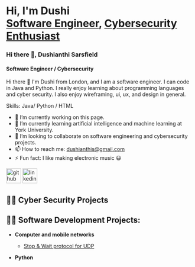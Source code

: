 <h1>Hi, I'm Dushi <br/><a href="https://github.com/joshmadakor1">Software Engineer</a>, <a href="https://www.linkedin.com/in/joshmadakor/">Cybersecurity Enthusiast</a> </a></h1>

### Hi there 👋, Dushianthi Sarsfield
#### Software Engineer  /  Cybersecurity
Hi there 👋 I'm Dushi from London, and I am a software engineer. I can code in Java and Python. I really enjoy learning about programming languages and cyber security. I also enjoy wireframing, ui, ux, and design in general.

Skills: Java/ Python / HTML 

- 🔭 I’m currently working on this page. 
- 🌱 I’m currently learning artificial intelligence and machine learning at York University. 
- 👯 I’m looking to collaborate on software engineering and cybersecurity projects. 
- 📫 How to reach me: dushianthis@gmail.com 
- ⚡ Fun fact: I like making electronic music 😃 


[<img src='https://cdn.jsdelivr.net/npm/simple-icons@3.0.1/icons/github.svg' alt='github' height='40'>](https://github.com/dushianthisarsfield)  [<img src='https://cdn.jsdelivr.net/npm/simple-icons@3.0.1/icons/linkedin.svg' alt='linkedin' height='40'>](https://www.linkedin.com/in/dushianthisarsfield/)  




<h2>👨‍💻 Cyber Security Projects </h2>

<h2>👨‍💻 Software Development Projects:</h2>

- <b>Computer and mobile networks </b>
  - [Stop & Wait protocol for UDP](https://github.com/dushianthisarsfield/Computer-MobileNetworks-STOPandWAITforUDP)
  
- <b>Python</b>




